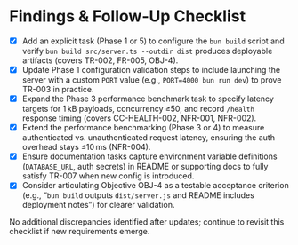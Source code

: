 # Findings & Follow-Up Checklist

- [x] Add an explicit task (Phase 1 or 5) to configure the `bun build` script and verify `bun build src/server.ts --outdir dist` produces deployable artifacts (covers TR-002, FR-005, OBJ-4).
- [x] Update Phase 1 configuration validation steps to include launching the server with a custom `PORT` value (e.g., `PORT=4000 bun run dev`) to prove TR-003 in practice.
- [x] Expand the Phase 3 performance benchmark task to specify latency targets for 1 kB payloads, concurrency ≥50, and record `/health` response timing (covers CC-HEALTH-002, NFR-001, NFR-002).
- [x] Extend the performance benchmarking (Phase 3 or 4) to measure authenticated vs. unauthenticated request latency, ensuring the auth overhead stays ≤10 ms (NFR-004).
- [x] Ensure documentation tasks capture environment variable definitions (`DATABASE_URL`, auth secrets) in README or supporting docs to fully satisfy TR-007 when new config is introduced.
- [x] Consider articulating Objective OBJ-4 as a testable acceptance criterion (e.g., “`bun build` outputs `dist/server.js` and README includes deployment notes”) for clearer validation.

No additional discrepancies identified after updates; continue to revisit this checklist if new requirements emerge.
